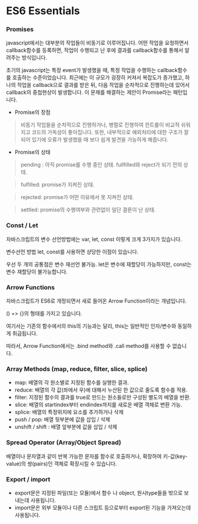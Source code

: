 # ES6 Essentials

### Promises
javascript에서는 대부분의 작업들이 비동기로 이루어집니다.
어떤 작업을 요청하면서 callback함수를 등록하면, 작업이 수행되고 난 후에
결과를 callback함수를 통해서 알려주는 방식입니다.

초기의 javascript는 특정 event가 발생했을 때, 특정 작업을 수행하는 callback함수를 호출하는 수준이었습니다.
최근에는 이 규모가 굉장히 커져서 복잡도가 증가했고,
하나의 작업을 callback으로 결과를 받은 뒤, 다음 작업을 순차적으로 진행하는데 있어서 callback의 중첩현상이 발생합니다.
이 문제를 해결하는 제안이 Promise라는 패턴입니다.

+ Promise의 장점
>비동기 작업들을 순차적으로 진행하거나, 병렬로 진행하여 컨트롤이 비교적 쉬워지고 코드의 가독성이 좋아집니다.
>또한, 내부적으로 예외처리에 대한 구조가 잘 되어 있기에 오류가 발생했을 때 보다 쉽게 발견을 가능하게 해줍니다.

+ Promise의 상태
> pending : 아직 promise를 수행 중인 상태. fullfilled와 reject가 되기 전의 상태.

> fulfilled: promise가 지켜진 상태.

> rejected: promise가 어떤 이유에서 못 지켜진 상태.

> settled: promise의 수행여부와 관련없이 일단 결론이 난 상태.

### Const / Let
자바스크립트의 변수 선언방법에는 var, let, const 이렇게 크게 3가지가 있습니다. 

변수선언 방법 let, const를 사용하면 상당한 이점이 있습니다.

우선 두 개의 공통점은 변수 재선언 불가능.
let은 변수에 재할당이 가능하지만,
const는 변수 재할당이 불가능합니다.

### Arrow Functions

자바스크립트가 ES6로 개정되면서 새로 들어온 Arrow Function이라는 개념입니다.

() => {}의 형태를 가지고 있습니다.

여기서는 기존의 함수에서의 this의 기능과는 달리, this는 일반적인 인자/변수와 동일하게 취급됩니다.

따라서, Arrow Function에서는 .bind method와 .call method를 사용할 수 없습니다.


### Array Methods (map, reduce, filter, slice, splice)
+ map: 배열의 각 원소별로 지정된 함수를 실행한 결과.
+ reduce: 배열의 각 값(좌에서 우)에 대해서 누산된 한 값으로 줄도록 함수를 적용.
+ filter: 지정된 함수의 결과를 true로 만드는 원소들로만 구성된 별도의 배열을 반환.
+ slice: 배열의 startindex부터 endindex까지를 새로운 배열 객체로 변환 가능.
+ splice: 배열의 특정위치에 요소를 추가하거나 삭제
+ push / pop: 배열 뒷부분에 값을 삽입 / 삭제
+ unshift / shift : 배열 앞부분에 값을 삽입 / 삭제

### Spread Operator (Array/Object Spread)
배열이나 문자열과 같이 반복 가능한 문자를 함수로 호출하거나, 확장하여 키-값(key-value)의 쌍(pairs)인 
객체로 확장시킬 수 있습니다.


### Export / import

+ export문은 지정된 파일(또는 모듈)에서 함수 나 object, 원시type들을 밖으로 보내는데 사용됩니다.
+ import문은 외부 모듈이나 다른 스크립트 등으로부터 export된 기능을 가져오는데 사용됩니다.
